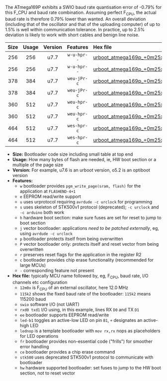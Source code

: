 The ATmega169P exhibits a SWIO baud rate quantisation error of -0.79% for this F_CPU and baud rate combination. Assuming perfect F<sub>CPU</sub>, the actual baud rate is therefore 0.79% lower than wanted. An overall deviation (including that of the oscillator and that of the uploading computer) of up to 1.5% is well within communication tolerance. In practice, up to 2.5% deviation is likely to work with short cables and benign line noise.

|Size|Usage|Version|Features|Hex file|
|:-:|:-:|:-:|:-:|:--|
|256|256|u7.7|`w-u-hpr--`|[urboot_atmega169p_+0m25x_+++7k2_swio_rxe0_txe1_led+b5_hw.hex](https://raw.githubusercontent.com/stefanrueger/urboot.hex/main/mcus/atmega169p/external_oscillator/fcpu_+0m25x/br_+++7k2/urboot_atmega169p_+0m25x_+++7k2_swio_rxe0_txe1_led+b5_hw.hex)|
|256|256|u7.7|`w-u-hpr--`|[urboot_atmega169p_+0m25x_+++7k2_swio_rxe0_txe1_lednop_hw.hex](https://raw.githubusercontent.com/stefanrueger/urboot.hex/main/mcus/atmega169p/external_oscillator/fcpu_+0m25x/br_+++7k2/urboot_atmega169p_+0m25x_+++7k2_swio_rxe0_txe1_lednop_hw.hex)|
|378|384|u7.7|`weu-jPr-c`|[urboot_atmega169p_+0m25x_+++7k2_swio_rxe0_txe1_ee_led+b5_fr_ce.hex](https://raw.githubusercontent.com/stefanrueger/urboot.hex/main/mcus/atmega169p/external_oscillator/fcpu_+0m25x/br_+++7k2/urboot_atmega169p_+0m25x_+++7k2_swio_rxe0_txe1_ee_led+b5_fr_ce.hex)|
|378|384|u7.7|`weu-jPr-c`|[urboot_atmega169p_+0m25x_+++7k2_swio_rxe0_txe1_ee_lednop_fr_ce.hex](https://raw.githubusercontent.com/stefanrueger/urboot.hex/main/mcus/atmega169p/external_oscillator/fcpu_+0m25x/br_+++7k2/urboot_atmega169p_+0m25x_+++7k2_swio_rxe0_txe1_ee_lednop_fr_ce.hex)|
|360|512|u7.7|`weu-hpr-c`|[urboot_atmega169p_+0m25x_+++7k2_swio_rxe0_txe1_ee_led+b5_fr_ce_hw.hex](https://raw.githubusercontent.com/stefanrueger/urboot.hex/main/mcus/atmega169p/external_oscillator/fcpu_+0m25x/br_+++7k2/urboot_atmega169p_+0m25x_+++7k2_swio_rxe0_txe1_ee_led+b5_fr_ce_hw.hex)|
|360|512|u7.7|`weu-hpr-c`|[urboot_atmega169p_+0m25x_+++7k2_swio_rxe0_txe1_ee_lednop_fr_ce_hw.hex](https://raw.githubusercontent.com/stefanrueger/urboot.hex/main/mcus/atmega169p/external_oscillator/fcpu_+0m25x/br_+++7k2/urboot_atmega169p_+0m25x_+++7k2_swio_rxe0_txe1_ee_lednop_fr_ce_hw.hex)|
|464|512|u7.7|`wes-hpr-c`|[urboot_atmega169p_+0m25x_+++7k2_swio_rxe0_txe1_ee_led+b5_fr_ce_stk500_hw.hex](https://raw.githubusercontent.com/stefanrueger/urboot.hex/main/mcus/atmega169p/external_oscillator/fcpu_+0m25x/br_+++7k2/urboot_atmega169p_+0m25x_+++7k2_swio_rxe0_txe1_ee_led+b5_fr_ce_stk500_hw.hex)|
|464|512|u7.7|`wes-hpr-c`|[urboot_atmega169p_+0m25x_+++7k2_swio_rxe0_txe1_ee_lednop_fr_ce_stk500_hw.hex](https://raw.githubusercontent.com/stefanrueger/urboot.hex/main/mcus/atmega169p/external_oscillator/fcpu_+0m25x/br_+++7k2/urboot_atmega169p_+0m25x_+++7k2_swio_rxe0_txe1_ee_lednop_fr_ce_stk500_hw.hex)|

- **Size:** Bootloader code size including small table at top end
- **Usage:** How many bytes of flash are needed, ie, HW boot section or a multiple of the page size
- **Version:** For example, u7.6 is an urboot version, o5.2 is an optiboot version
- **Features:**
  + `w` bootloader provides `pgm_write_page(sram, flash)` for the application at `FLASHEND-4+1`
  + `e` EEPROM read/write support
  + `u` uses urprotocol requiring `avrdude -c urclock` for programming
  + `s` uses skeleton of STK500v1 protocol (deprecated); `-c urclock` and `-c arduino` both work
  + `h` hardware boot section: make sure fuses are set for reset to jump to boot section
  + `j` vector bootloader: applications *need to be patched externally*, eg, using `avrdude -c urclock`
  + `p` bootloader protects itself from being overwritten
  + `P` vector bootloader only: protects itself and reset vector from being overwritten
  + `r` preserves reset flags for the application in the register R2
  + `c` bootloader provides chip erase functionality (recommended for large MCUs)
  + `-` corresponding feature not present
- **Hex file:** typically MCU name followed by, eg, F<sub>CPU</sub>, baud rate, I/O channels etc configuration
  + `12m0x` is F<sub>CPU</sub> of an external oscillator, here 12.0 MHz
  + `115k2` shows the fixed baud rate of the bootloader: `115k2` means 115200 baud
  + `swio` software I/O (not UART)
  + `rxd0 txd1` I/O using, in this example, lines RX `D0` and TX `D1`
  + `ee` bootloader supports EEPROM read/write
  + `led-b1` toggles an active-low LED on pin `B1`, `+` designates an active-high LED
  + `lednop` is a template bootloader with `mov rx,rx` nops as placeholders for LED operations
  + `fr` bootloader provides non-essential code ("frills") for smoother error handling
  + `ce` bootloader provides a chip erase command
  + `stk500` uses deprecated STK500v1 protocol to communicate with bootloader
  + `hw` hardware supported bootloader: set fuses to jump to the HW boot section, not to reset vector
